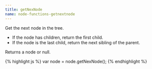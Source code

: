 ```yaml
---
title: getNexNode
name: node-functions-getnextnode
---
```


Get the next node in the tree.

-   If the node has children, return the first child.
-   If the node is the last child, return the next sibling of the parent.

Returns a node or null.

{% highlight js %}
var node = node.getNexNode();
{% endhighlight %}
